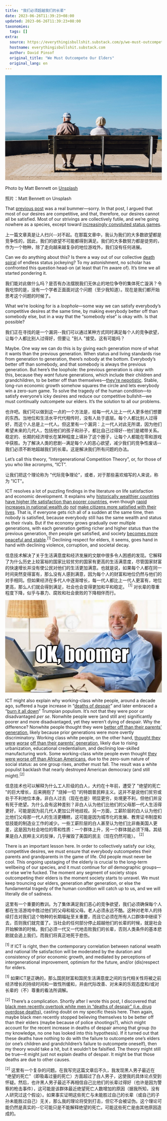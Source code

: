 ```yaml
---
title: "我们必须超越我们的长辈"
date: 2023-06-26T11:39:23+08:00
updated: 2023-06-26T11:39:23+08:00
taxonomies:
  tags: []
extra:
  source: https://everythingisbullshit.substack.com/p/we-must-outcompete-our-elders
  hostname: everythingisbullshit.substack.com
  author: David Pinsof
  original_title: "We Must Outcompete Our Elders"
  original_lang: en
---
```


[![](https3A2F2Fsubstack-post-media.s3.amazonaws.com2Fpublic2Fimages2F90490180-c8ba-4349-9604-4e5e7abb313d_4064x2710.jpeg)](https://substackcdn.com/image/fetch/f_auto,q_auto:good,fl_progressive:steep/https%3A%2F%2Fsubstack-post-media.s3.amazonaws.com%2Fpublic%2Fimages%2F90490180-c8ba-4349-9604-4e5e7abb313d_4064x2710.jpeg)

Photo by Matt Bennett on [Unsplash](http://unsplash.com/)  

照片：Matt Bennett on Unsplash

That [previous post](https://everythingisbullshit.substack.com/p/theres-a-problem-with-our-desires) was a real bummer—sorry. In that post, I argued that most of our desires are competitive, and that, therefore, our desires cannot all be satisfied. Most of our strivings are collectively futile, and we’re going nowhere as a species, except toward [increasingly convoluted status games](https://psyarxiv.com/avh9t/).  

上一篇文章真是让人扫兴--对不起。在那篇文章中，我认为我们的大多数欲望都是竞争性的，因此，我们的欲望不可能都得到满足。我们的大多数努力都是徒劳的，作为一个物种，除了走向越来越复杂的地位游戏外，我们没有任何进展。

Can we do anything about this? Is there a way out of our collective [death spiral](https://en.wikipedia.org/wiki/Ant_mill) of endless status jockeying? To my astonishment, no scholar has confronted this question head-on (at least that I’m aware of). It’s time we all started pondering it.   

我们能对此做什么吗？是否有办法摆脱我们无休止的地位争夺的集体死亡漩涡？令我吃惊的是，没有一个学者正面面对这个问题（至少我知道）。现在是我们都开始思考这个问题的时候了。

What we’re looking for is a _loophole_—some way we can satisfy everybody’s competitive desires at the same time, by making everybody better off than somebody else, but in a way that the “somebody else” is okay with. Is that possible?  

我们正在寻找的是一个漏洞--我们可以通过某种方式同时满足每个人的竞争欲望，让每个人都比别人过得好，但要让 "别人 "接受。这有可能吗？

Maybe. One way we can do this is by giving each generation more of what it wants than the previous generation. When status and living standards rise from generation to generation, there’s nobody at the bottom. Everybody’s better off than somebody, and that somebody is always the previous generation. But here’s the loophole: the previous generation is _okay_ with this, because they _want_ future generations, which include their children and grandchildren, to be better off than themselves—[they’re nepotistic](https://en.wikipedia.org/wiki/Kin_selection). Stable, long-run economic growth somehow squares the circle and lets everybody win a zero-sum game. To solve the tragedy of the human condition—to satisfy everyone’s icky desires and reduce our competitive bullshit—we must continually outcompete our elders. It’s the solution to all our problems.  

也许吧。我们可以做到这一点的一个方法是，给每一代人比上一代人更多他们想要的东西。当地位和生活水平代代相传时，没有人处于底层。每个人都比别人过得好，而这个人总是上一代人。但这里有一个漏洞：上一代人对此无所谓，因为他们希望未来的几代人，包括他们的孩子和孙子，都比自己过得好--他们是裙带关系。稳定的、长期的经济增长在某种程度上填补了这个圈子，让每个人都能在零和游戏中获胜。为了解决人类的悲剧--满足每个人的恶心欲望，减少我们的竞争性废话--我们必须不断地超越我们的长辈。这是解决我们所有问题的办法。

Let’s call this theory, “Intergenerational Competition Theory”, or, for those of you who like acronyms, “ICT”.  

让我们把这个理论称为 "代际竞争理论"，或者，对于那些喜欢缩写的人来说，称为 "ICT"。

ICT resolves a lot of puzzling findings in the literature on life satisfaction and economic development. It explains why [historically wealthier countries have higher life satisfaction than poorer countries](https://www.researchgate.net/profile/Aaron-Ahuvia/publication/234777751_Wealth_Consumption_and_Happiness/links/02e7e5290c8d04e320000000/Wealth-Consumption-and-Happiness.pdf), even though [rapid increases in national wealth do](https://slatestarcodex.com/2016/03/23/the-price-of-glee-in-china/) _[not](https://slatestarcodex.com/2016/03/23/the-price-of-glee-in-china/)_ [make citizens more satisfied with their lives](https://slatestarcodex.com/2016/03/23/the-price-of-glee-in-china/). That is, if everyone gets rich all of a sudden at the same time, then nobody is satisfied, because everybody still has the same wealth and status as their rivals. But if the economy grows gradually over multiple generations, with each generation getting richer and higher status than the previous generation, _then_ people get satisfied, and society [becomes more peaceful and stable](https://www.amazon.com/Moral-Consequences-Economic-Growth/dp/1400095719).<sup data-immersive-translate-effect="1" data-immersive_translate_walked="eedcac6f-95b8-4f53-aff8-d4c406f50437">[1]</sup> Declining respect for elders, it seems, goes hand in hand with declining violence, corruption, and societal decay.  

信息技术解决了关于生活满意度和经济发展的文献中很多令人困惑的发现。它解释了为什么历史上较富裕的国家比较贫穷的国家有更高的生活满意度，尽管国家财富的快速增长并没有使公民对他们的生活更加满意。也就是说，如果每个人都在同一时间突然变得富有，那么没有人感到满意，因为每个人的财富和地位仍然与他们的对手相同。但如果经济在多代人中逐渐增长，每一代人都比上一代人更富有，地位更高，那么人们就会得到满足，社会也会变得更加和平和稳定。 <sup data-immersive_translate_walked="eedcac6f-95b8-4f53-aff8-d4c406f50437" data-immersive-translate-effect="1">[1]</sup> 对长辈的尊重程度下降，似乎与暴力、腐败和社会衰败的下降相伴而行。

[![](https3A2F2Fsubstack-post-media.s3.amazonaws.com2Fpublic2Fimages2Fb751881c-772a-49ee-b02c-a5be1b177e06_630x369.jpeg)](https://substackcdn.com/image/fetch/f_auto,q_auto:good,fl_progressive:steep/https%3A%2F%2Fsubstack-post-media.s3.amazonaws.com%2Fpublic%2Fimages%2Fb751881c-772a-49ee-b02c-a5be1b177e06_630x369.jpeg)

ICT might also explain why working-class white people, around a decade ago, suffered a huge increase in “[deaths of despair](https://www.amazon.com/Deaths-Despair-Future-Capitalism-Anne/dp/069119078X)” and later embraced a “[burn it all down](https://royalsocietypublishing.org/doi/pdf/10.1098/rstb.2020.0147)” Trumpian populism. It’s not that they were poor or disadvantaged _per se_. Nonwhite people were (and still are) significantly poorer and more disadvantaged, yet they weren’t dying of despair. Why the difference? Nonwhite people thought they were [better off than their parents’ generation](https://news.gallup.com/poll/160166/youth-say-better-off-parents.aspx), likely because prior generations were more overtly discriminatory. Working class white people, on the other hand, [thought they were](https://imdiversity.com/diversity-news/optimism-of-whites-in-us-lags-blacks-by-big-margin/) _[worse](https://imdiversity.com/diversity-news/optimism-of-whites-in-us-lags-blacks-by-big-margin/)_ [off than their parents’ generation](https://imdiversity.com/diversity-news/optimism-of-whites-in-us-lags-blacks-by-big-margin/), likely due to rising urbanization, educational credentialism, and declining low-skilled manufacturing work. Some working-class white people even thought [they were worse off than African Americans](http://lencrenoir.com/pdf/raceinternortonsommers2011.pdf), due to the zero-sum nature of social status: as one group rises, another must fall. The result was a white populist backlash that nearly destroyed American democracy (and still might).<sup data-immersive-translate-effect="1" data-immersive_translate_walked="eedcac6f-95b8-4f53-aff8-d4c406f50437">[2]</sup>  

信息技术也可以解释为什么工人阶级的白人，大约在十年前，遭受了 "绝望的死亡 "的巨大增长，后来拥抱了 "烧掉一切 "的特朗普民粹主义。这并不是说他们贫穷或处于不利地位本身。非白人过去（现在也是）明显更穷，处境更不利，但他们并没有死于绝望。为什么会有这种差别？非白人认为他们比他们的父母那一代人生活得更好，可能是因为前几代人更加公开地歧视。另一方面，工薪阶层的白人认为他们比他们父母那一代人的生活更糟糕，这可能是因为城市化的发展、教育证书制度和低技能的制造业工作的减少。一些工薪阶层的白人甚至认为他们比非裔美国人更差，这是因为社会地位的零和性质：一个群体上升，另一个群体就必须下降。其结果是白人民粹主义的反弹，几乎摧毁了美国的民主（现在仍然可能）。 <sup data-immersive_translate_walked="eedcac6f-95b8-4f53-aff8-d4c406f50437" data-immersive-translate-effect="1">[2]</sup>

There is an important lesson here. In order to collectively satisfy our icky, competitive desires, we must ensure that everybody outcompetes their parents and grandparents in the game of life. Old people must never be cool. This ongoing upstaging of the elderly is crucial to the long-term wellbeing of our species, and it must continue for _all_ demographic groups—or else we’re fucked. The moment any segment of society stops outcompeting their elders is the moment society starts to unravel. We must keep trouncing our elders, generation after generation, or else the fundamental tragedy of the human condition will catch up to us, and we will literally die of sadness.  

这里有一个重要的教训。为了集体满足我们恶心的竞争欲望，我们必须确保每个人都在生活游戏中胜过他们的父母和祖父母。老人必须永远不酷。这种对老年人的持续打击对我们这个物种的长期福祉至关重要，而且它必须在所有人口群体中继续下去，否则我们就完蛋了。当社会的任何部分停止超越他们的长辈的时候，就是社会开始解体的时候。我们必须一代又一代地击败我们的长辈，否则人类条件的基本悲剧就会追上我们，而我们将真正地死于悲伤。

<sup data-immersive-translate-effect="1" data-immersive_translate_walked="eedcac6f-95b8-4f53-aff8-d4c406f50437">[1]</sup> If ICT is right, then the contemporary correlation between national wealth and national life satisfaction will be moderated by the duration and consistency of prior economic growth, and mediated by perceptions of intergenerational improvement, optimism for the future, and/or (dis)respect for elders.  

<sup data-immersive_translate_walked="eedcac6f-95b8-4f53-aff8-d4c406f50437" data-immersive-translate-effect="1">[1]</sup> 如果ICT是正确的，那么国民财富和国民生活满意度之间的当代相关性将被之前经济增长的持续时间和一致性所缓和，并由代际改善、对未来的乐观态度和/或对长辈的（不）尊重的看法所调解。

<sup data-immersive-translate-effect="1" data-immersive_translate_walked="eedcac6f-95b8-4f53-aff8-d4c406f50437">[2]</sup> There’s a complication. Shortly after I wrote this post, I discovered that [black men recently overtook white men in “deaths of despair” (i.e. drug overdose deaths)](https://www.pewresearch.org/short-reads/2022/01/19/recent-surge-in-u-s-drug-overdose-deaths-has-hit-black-men-the-hardest/#:~:text=The%20fatality%20rate%20for%20overdoses,7.5%20deaths%20per%20100%2C000%20people.), casting doubt on my specific thesis here. Then again, maybe black men recently stopped believing themselves to be better off than their elders (maybe because of police shootings?), which might account for the recent increase in deaths of despair among that group (to my knowledge, no one has looked into this hypothesis). If it turned out that these deaths have nothing to do with the failure to outcompete one’s elders (or one’s children and grandchildren’s failure to outcompete oneself), then my theory would take a hit, but it wouldn’t be falsified. The theory might still be true—it might just not explain deaths of despair. It might be that those deaths are due to other causes.  

<sup data-immersive_translate_walked="eedcac6f-95b8-4f53-aff8-d4c406f50437" data-immersive-translate-effect="1">[2]</sup> 这里有一个复杂的问题。在我写完这篇文章后不久，我发现黑人男子最近在 "绝望的死亡"（即吸毒过量的死亡）方面超过了白人男子，这使我的具体论点受到怀疑。然后，也许黑人男子最近不再相信自己比他们的长辈过得好（也许是因为警察的枪击事件），这可能是该群体最近绝望死亡人数增加的原因（据我所知，没有人研究过这个假设）。如果事实证明这些死亡与未能胜过自己的长辈（或自己的子孙未能胜过自己）无关，那么我的理论将受到打击，但它不会被证伪。这个理论可能仍然是真实的--它可能只是不能解释绝望的死亡。可能这些死亡是由其他原因造成的。
